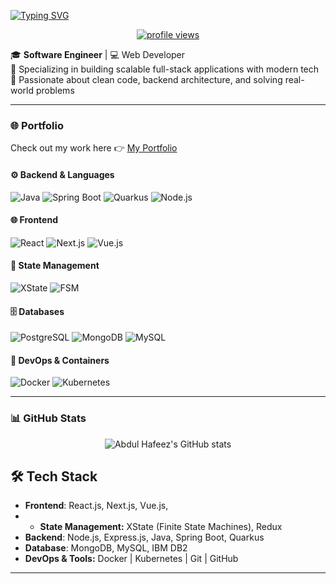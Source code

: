 
<p style="center;">
  <a href="https://git.io/typing-svg">
    <img src="https://readme-typing-svg.demolab.com?font=Fira+Code&weight=500&pause=1000&color=5233F7&center=true&vCenter=true&width=435&lines=Hi%2C+I'm+Abdul+Hafeez+%F0%9F%91%8B" alt="Typing SVG" />
  </a>
</p>
<p align="center">
  <a href="https://github.com/abdul-hafeez12">
    <img src="https://komarev.com/ghpvc/?username=abdul-hafeez12&style=flat-square&color=blue" alt="profile views" />
  </a>
</p>

🎓 **Software Engineer** | 💻 Web Developer  
🔧 Specializing in building scalable full-stack applications with modern tech  
🚀 Passionate about clean code, backend architecture, and solving real-world problems

---

### 🌐 Portfolio
Check out my work here 👉 [My Portfolio](https://abdulhafeez-portfolio.vercel.app/)

#### ⚙️ Backend & Languages
![Java](https://img.shields.io/badge/Java-ED8B00?style=flat-square&logo=openjdk&logoColor=white)
![Spring Boot](https://img.shields.io/badge/Spring_Boot-6DB33F?style=flat-square&logo=spring-boot&logoColor=white)
![Quarkus](https://img.shields.io/badge/Quarkus-4695EB?style=flat-square&logo=quarkus&logoColor=white)
![Node.js](https://img.shields.io/badge/Node.js-339933?style=flat-square&logo=node.js&logoColor=white)

#### 🌐 Frontend
![React](https://img.shields.io/badge/React-20232A?style=flat-square&logo=react&logoColor=61DAFB)
![Next.js](https://img.shields.io/badge/Next.js-000000?style=flat-square&logo=next.js&logoColor=white)
![Vue.js](https://img.shields.io/badge/Vue.js-4FC08D?style=flat-square&logo=vue.js&logoColor=white)

#### 🧠 State Management
![XState](https://img.shields.io/badge/XState-3C3C3C?style=flat-square&logo=xstate&logoColor=white)
![FSM](https://img.shields.io/badge/FSM-DDB892?style=flat-square)

#### 🗄️ Databases
![PostgreSQL](https://img.shields.io/badge/PostgreSQL-4169E1?style=flat-square&logo=postgresql&logoColor=white)
![MongoDB](https://img.shields.io/badge/MongoDB-47A248?style=flat-square&logo=mongodb&logoColor=white)
![MySQL](https://img.shields.io/badge/MySQL-005C84?style=flat-square&logo=mysql&logoColor=white)

#### 🐳 DevOps & Containers
![Docker](https://img.shields.io/badge/Docker-2496ED?style=flat-square&logo=docker&logoColor=white)
![Kubernetes](https://img.shields.io/badge/Kubernetes-326CE5?style=flat-square&logo=kubernetes&logoColor=white)

---

### 📊 GitHub Stats
<p align="center">
  <img src="https://github-readme-stats.vercel.app/api?username=abdul-hafeez12&show_icons=true&theme=radical" alt="Abdul Hafeez's GitHub stats" />
</p>

## 🛠 Tech Stack
- **Frontend**: React.js, Next.js, Vue.js,
- - **State Management:** XState (Finite State Machines), Redux  
- **Backend**: Node.js, Express.js, Java, Spring Boot, Quarkus
- **Database**: MongoDB, MySQL, IBM DB2
- **DevOps & Tools:** Docker | Kubernetes | Git | GitHub


---


